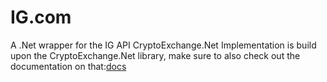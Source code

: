 # IG.com
A .Net wrapper for the IG API 
CryptoExchange.Net
Implementation is build upon the CryptoExchange.Net library, make sure to also check out the documentation on that:[docs](https://github.com/JKorf/CryptoExchange.Net) 
 
 
